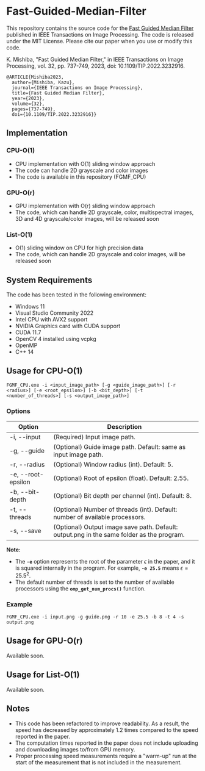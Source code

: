 # Fast-Guided-Median-Filter

This repository contains the source code for the [Fast Guided Median Filter](https://ieeexplore.ieee.org/document/10007858) published in IEEE Transactions on Image Processing.
The code is released under the MIT License.
Please cite our paper when you use or modify this code.

K. Mishiba, "Fast Guided Median Filter," in IEEE Transactions on Image Processing, vol. 32, pp. 737-749, 2023, doi: 10.1109/TIP.2022.3232916.

```
@ARTICLE{Mishiba2023,
  author={Mishiba, Kazu},
  journal={IEEE Transactions on Image Processing}, 
  title={Fast Guided Median Filter}, 
  year={2023},
  volume={32},
  pages={737-749},
  doi={10.1109/TIP.2022.3232916}}

```

## Implementation
### CPU-O(1)
- CPU implementation with O(1) sliding window approach
- The code can handle 2D grayscale and color images
- The code is available in this repository (FGMF_CPU)
### GPU-O(r)
- GPU implementation with O(r) sliding window approach
- The code, which can handle 2D grayscale, color, multispectral images, 3D and 4D grayscale/color images, will be released soon
### List-O(1)
- O(1) sliding window on CPU for high precision data
- The code, which can handle 2D grayscale and color images, will be released soon

## System Requirements
The code has been tested in the following environment:
- Windows 11
- Visual Studio Community 2022
- Intel CPU with AVX2 support
- NVIDIA Graphics card with CUDA support
- CUDA 11.7
- OpenCV 4 installed using vcpkg
- OpenMP
- C++ 14


## Usage for CPU-O(1)

```
FGMF_CPU.exe -i <input_image_path> [-g <guide_image_path>] [-r <radius>] [-e <root_epsilon>] [-b <bit_depth>] [-t <number_of_threads>] [-s <output_image_path>]

```

### Options

| Option | Description |
| --- | --- |
| -i, --input | (Required) Input image path. |
| -g, --guide | (Optional) Guide image path. Default: same as input image path. |
| -r, --radius | (Optional) Window radius (int). Default: 5. |
| -e, --root-epsilon | (Optional) Root of epsilon (float). Default: 2.55. |
| -b, --bit-depth | (Optional) Bit depth per channel (int). Default: 8. |
| -t, --threads | (Optional) Number of threads (int). Default: number of available processors. |
| -s, --save | (Optional) Output image save path. Default: output.png in the same folder as the program. |


**Note:**

- The **`-e`** option represents the root of the parameter $\epsilon$ in the paper, and it is squared internally in the program. For example, **`-e 25.5`** means $\epsilon = 25.5^2$.
- The default number of threads is set to the number of available processors using the **`omp_get_num_procs()`** function.

### Example

```
FGMF_CPU.exe -i input.png -g guide.png -r 10 -e 25.5 -b 8 -t 4 -s output.png

```


## Usage for GPU-O(r)
Available soon.

## Usage for List-O(1)
Available soon.


## Notes
- This code has been refactored to improve readability. As a result, the speed has decreased by approximately 1.2 times compared to the speed reported in the paper.
- The computation times reported in the paper does not include uploading and downloading images to/from GPU memory.
- Proper processing speed measurements require a "warm-up" run at the start of the measurement that is not included in the measurement.